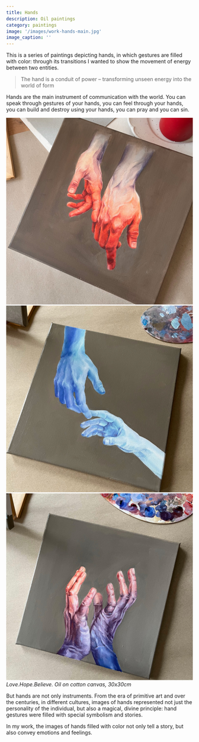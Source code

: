 ```yaml
---
title: Hands
description: Oil paintings
category: paintings
image: '/images/work-hands-main.jpg'
image_caption: ''
---
```


This is a series of paintings depicting hands, in which gestures are filled with color: through its transitions I wanted to show the movement of energy between two entities.

> The hand is a conduit of power – transforming unseen energy into the world of form

Hands are the main instrument of communication with the world. You can speak through gestures of your hands, you can feel through your hands, you can build and destroy using your hands, you can pray and you can sin.

<div class="gallery-box">
  <div class="gallery">
    <img src="/images/work-hands-love.jpg" loading="lazy" alt="love">
    <img src="/images/work-hands-hope.jpg" loading="lazy" alt="hope">
    <img src="/images/work-hands-believe.jpg" loading="lazy" alt="believe">
  </div>
  <em>Love.Hope.Believe. Oil on cotton canvas, 30x30cm</em>
</div>

But hands are not only instruments. From the era of primitive art and over the centuries, in different cultures, images of hands represented not just the personality of the individual, but also a magical, divine principle: hand gestures were filled with special symbolism and stories.

In my work, the images of hands filled with color not only tell a story, but also convey emotions and feelings.